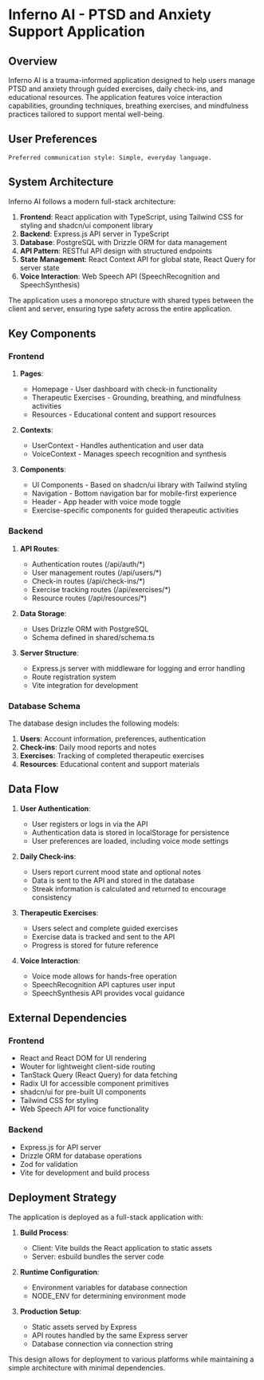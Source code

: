 # Inferno AI - PTSD and Anxiety Support Application

## Overview

Inferno AI is a trauma-informed application designed to help users manage PTSD and anxiety through guided exercises, daily check-ins, and educational resources. The application features voice interaction capabilities, grounding techniques, breathing exercises, and mindfulness practices tailored to support mental well-being.

## User Preferences

```
Preferred communication style: Simple, everyday language.
```

## System Architecture

Inferno AI follows a modern full-stack architecture:

1. **Frontend**: React application with TypeScript, using Tailwind CSS for styling and shadcn/ui component library
2. **Backend**: Express.js API server in TypeScript
3. **Database**: PostgreSQL with Drizzle ORM for data management
4. **API Pattern**: RESTful API design with structured endpoints
5. **State Management**: React Context API for global state, React Query for server state
6. **Voice Interaction**: Web Speech API (SpeechRecognition and SpeechSynthesis)

The application uses a monorepo structure with shared types between the client and server, ensuring type safety across the entire application.

## Key Components

### Frontend

1. **Pages**: 
   - Homepage - User dashboard with check-in functionality
   - Therapeutic Exercises - Grounding, breathing, and mindfulness activities
   - Resources - Educational content and support resources

2. **Contexts**:
   - UserContext - Handles authentication and user data
   - VoiceContext - Manages speech recognition and synthesis

3. **Components**:
   - UI Components - Based on shadcn/ui library with Tailwind styling
   - Navigation - Bottom navigation bar for mobile-first experience 
   - Header - App header with voice mode toggle
   - Exercise-specific components for guided therapeutic activities

### Backend

1. **API Routes**:
   - Authentication routes (/api/auth/*)
   - User management routes (/api/users/*)
   - Check-in routes (/api/check-ins/*)
   - Exercise tracking routes (/api/exercises/*)
   - Resource routes (/api/resources/*)

2. **Data Storage**:
   - Uses Drizzle ORM with PostgreSQL
   - Schema defined in shared/schema.ts

3. **Server Structure**:
   - Express.js server with middleware for logging and error handling
   - Route registration system
   - Vite integration for development

### Database Schema

The database design includes the following models:

1. **Users**: Account information, preferences, authentication
2. **Check-ins**: Daily mood reports and notes
3. **Exercises**: Tracking of completed therapeutic exercises
4. **Resources**: Educational content and support materials

## Data Flow

1. **User Authentication**:
   - User registers or logs in via the API
   - Authentication data is stored in localStorage for persistence
   - User preferences are loaded, including voice mode settings

2. **Daily Check-ins**:
   - Users report current mood state and optional notes
   - Data is sent to the API and stored in the database
   - Streak information is calculated and returned to encourage consistency

3. **Therapeutic Exercises**:
   - Users select and complete guided exercises
   - Exercise data is tracked and sent to the API
   - Progress is stored for future reference

4. **Voice Interaction**:
   - Voice mode allows for hands-free operation
   - SpeechRecognition API captures user input
   - SpeechSynthesis API provides vocal guidance

## External Dependencies

### Frontend
- React and React DOM for UI rendering
- Wouter for lightweight client-side routing
- TanStack Query (React Query) for data fetching
- Radix UI for accessible component primitives
- shadcn/ui for pre-built UI components
- Tailwind CSS for styling
- Web Speech API for voice functionality

### Backend
- Express.js for API server
- Drizzle ORM for database operations
- Zod for validation
- Vite for development and build process

## Deployment Strategy

The application is deployed as a full-stack application with:

1. **Build Process**:
   - Client: Vite builds the React application to static assets
   - Server: esbuild bundles the server code

2. **Runtime Configuration**:
   - Environment variables for database connection
   - NODE_ENV for determining environment mode

3. **Production Setup**:
   - Static assets served by Express
   - API routes handled by the same Express server
   - Database connection via connection string

This design allows for deployment to various platforms while maintaining a simple architecture with minimal dependencies.